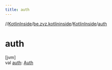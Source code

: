 ```yaml
---
title: auth
---
```

//[KotlinInside](../../../index.html)/[be.zvz.kotlininside](../index.html)/[KotlinInside](index.html)/[auth](auth.html)



# auth



[jvm]\
val [auth](auth.html): [Auth](../../be.zvz.kotlininside.security/-auth/index.html)




